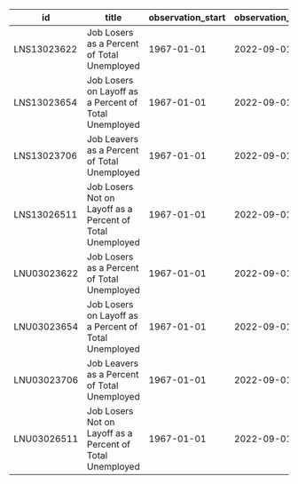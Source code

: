 | id          | title                                                     | observation_start   | observation_end   |
|-------------|-----------------------------------------------------------|---------------------|-------------------|
| LNS13023622 | Job Losers as a Percent of Total Unemployed               | 1967-01-01          | 2022-09-01        |
| LNS13023654 | Job Losers on Layoff as a Percent of Total Unemployed     | 1967-01-01          | 2022-09-01        |
| LNS13023706 | Job Leavers as a Percent of Total Unemployed              | 1967-01-01          | 2022-09-01        |
| LNS13026511 | Job Losers Not on Layoff as a Percent of Total Unemployed | 1967-01-01          | 2022-09-01        |
| LNU03023622 | Job Losers as a Percent of Total Unemployed               | 1967-01-01          | 2022-09-01        |
| LNU03023654 | Job Losers on Layoff as a Percent of Total Unemployed     | 1967-01-01          | 2022-09-01        |
| LNU03023706 | Job Leavers as a Percent of Total Unemployed              | 1967-01-01          | 2022-09-01        |
| LNU03026511 | Job Losers Not on Layoff as a Percent of Total Unemployed | 1967-01-01          | 2022-09-01        |